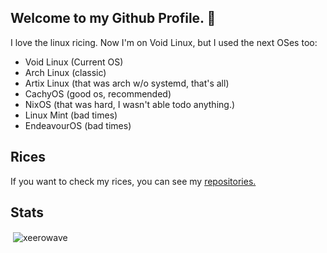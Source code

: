 ## Welcome to my Github Profile. 👋

<!--
- 🌱 I’m currently learning ...
- 👯 I’m looking to collaborate on ...
- 🤔 I’m looking for help with ...
- 💬 Ask me about ricing.
- 📫 How to reach me: 
- 😄 Pronouns: 
-->

I love the linux ricing.
Now I'm on Void Linux, but I used the next OSes too:

- Void Linux (Current OS)
- Arch Linux (classic)
- Artix Linux (that was arch w/o systemd, that's all)
- CachyOS (good os, recommended)
- NixOS (that was hard, I wasn't able todo anything.)
- Linux Mint (bad times)
- EndeavourOS (bad times)

## Rices
If you want to check my rices, you can see my [repositories.](https://github.com/disptenc?tab=repositories)

## Stats

<p>&nbsp;<img align="center" src="https://github-readme-stats.vercel.app/api?username=xeerowave&show_icons=true&locale=en" alt="xeerowave" /></p>
